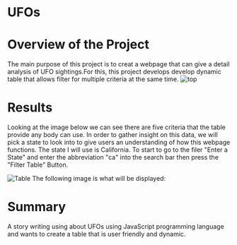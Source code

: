 # UFOs

# Overview of the Project
The main purpose of this project is to creat a webpage that can give a detail analysis of UFO sightings.For this, this project develops develop dynamic table that allows filter for multiple criteria at the same time.
![top](https://user-images.githubusercontent.com/78656720/117557671-9724c980-b043-11eb-87fc-5244bcaea886.png)


# Results
Looking at the image below we can see there are five criteria that the table provide any body can use.
In order to gather insight on this data, we will pick a state to look into to give users an understanding of how this webpage functions. The state I will use is California. To start to go to the filer "Enter a State" and enter the abbreviation "ca" into the search bar then press the "Filter Table" Button.

![Table](https://user-images.githubusercontent.com/78656720/117557674-9ab85080-b043-11eb-821f-5e9c8dad33cd.png)
The following image is what will be displayed:
# Summary
A story writing using about UFOs using JavaScript programming language and wants to create a table that is user friendly and dynamic.

